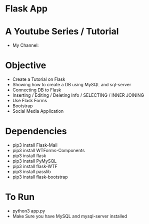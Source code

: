 # Flask App

# A Youtube Series / Tutorial
  - My Channel:

# Objective
  - Create a Tutorial on Flask
  - Showing how to create a DB using MySQL and sql-server
  - Connecting DB to Flask
  - Inserting / Editing / Deleting Info / SELECTING / INNER JOINING
  - Use Flask Forms
  - Bootstrap
  - Social Media Application

# Dependencies
  - pip3 install Flask-Mail
  - pip3 install WTForms-Components
  - pip3 install flask
  - pip3 install PyMySQL
  - pip3 install flask-WTF
  - pip3 install passlib
  - pip3 install flask-bootstrap

# To Run
  - python3 app.py
  - Make Sure you have MySQL and mysql-server installed
